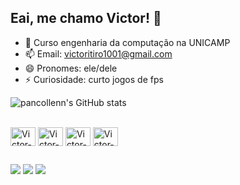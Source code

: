 ## Eai, me chamo Victor! 👋

- 🔭 Curso engenharia da computação na UNICAMP
- 📫 Email: victoritiro1001@gmail.com
- 😄 Pronomes: ele/dele
- ⚡ Curiosidade: curto jogos de fps

![pancollenn's GitHub stats](https://github-readme-stats.vercel.app/api?username=pancollenn&show_icons=true&theme=tokyonight)

<div style="display: inline_block"><br>

  
  <img align="center" alt="Victor-Python" height="30" width="40" src="https://cdn.jsdelivr.net/gh/devicons/devicon@latest/icons/python/python-original.svg" />
  <img align="center" alt="Victor-C" height="30" width="40" src="https://cdn.jsdelivr.net/gh/devicons/devicon@latest/icons/c/c-plain.svg" />
  <img align="center" alt="Victor-Java" height="30" width="40" src="https://cdn.jsdelivr.net/gh/devicons/devicon@latest/icons/java/java-original.svg" />
  <img align="center" alt="Victor-Assembly" height="30" width="40" src="https://riscv.org/wp-content/uploads/2020/06/riscv-color.svg" />
  
</div>

##

<div> 
  <a href="https://instagram.com/victoritiro" target="_blank"><img src="https://img.shields.io/badge/-Instagram-%23E4405F?style=for-the-badge&logo=instagram&logoColor=white" target="_blank"></a>
  <a href = "mailto:victoritiro1001@gmail.com"><img src="https://img.shields.io/badge/-Gmail-%23333?style=for-the-badge&logo=gmail&logoColor=white" target="_blank"></a>
  <a href="https://www.linkedin.com/in/victor-ogitsu-8981642ba/" target="_blank"><img src="https://img.shields.io/badge/-LinkedIn-%230077B5?style=for-the-badge&logo=linkedin&logoColor=white" target="_blank"></a> 
  
</div>
